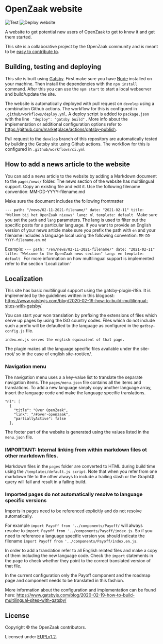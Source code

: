 # OpenZaak website

![Test](https://github.com/open-zaak/open-zaak-website/workflows/Test/badge.svg)
![Deploy website](https://github.com/open-zaak/open-zaak-website/workflows/Deploy%20website/badge.svg)

A website to get potential new users of OpenZaak to get to know it and get them started.

This site is a collaborative project by the OpenZaak community and is meant to be [easy to contribute to](CONTRIBUTING.md).

## Building, testing and deploying

This site is built using [Gatsby](https://www.gatsbyjs.org/). First make sure you have [Node](https://nodejs.org/en/) installed on your machine. Then install the dependencies with the `npm install` command. After this you can use the `npm start` to start a local webserver and build/update the site.

The website is automatically deployed with pull request on `develop` using a combination Github actions. The workflow for this is configured in `.github/workflows/deploy.yml`.  A deploy script is added to `package.json` with the line ` "deploy": "gatsby build"` . More info about the implementation or additional configuration options refer to https://github.com/marketplace/actions/gatsby-publish.

Pull request to the `develop` branch of this repository are automatically tested by building the Gatsby site using Github actions. The workflow for this is configured in `.github/workflows/ci.yml`

## How to add a news article to the website
You can add a news article to the website by adding a Markdown document to the `pages/news/` folder. The news section of the website has multilingual support. Copy an existing file and edit it. Use the following filename convention: MM-DD-YYYY-filename.md

Make sure the document includes the following frontmatter

`---
path: "/news/02-11-2021-filename/"
date: "2021-02-11"
title: "Welkom bij het OpenZaak nieuws"
lang: nl
template: default
`
Make sure you set the `path` and `lang` parameters. The lang is used to filter out the specific posts for a particular language.
If you want to provide an English version of your news article make sure you prefix the path with `en` and your filename includes a language local using the following convention: `MM-DD-YYYY-filename.en.md`

Example:
`---
path: "/en/news/02-11-2021-filename/"
date: "2021-02-11"
title: "Welcome to the OpenZaak news section"
lang: en
template: default
`
For more information on how multilingual support is implemented refer to the section 'Localization'

## Localization
This site has basic multilingual support using the gatsby-plugin-i18n.
It is implemented by the guidelines written in this blogpost:
https://www.gatsbyjs.com/blog/2020-02-19-how-to-build-multilingual-sites-with-gatsby/

You can start your won translation by prefixing the extensions of files which serve up pages by using the ISO country codes. Files which do not include such a prefix will be defaulted to the language as configured in the `gatbsy-config.js` file.

```example:
index.en.js serves the english equivalent of that page.
```
The plugin makes all the language specific files available under the site-root/<language code> so in the case of english site-root/en/.

### Navigation menu
The navigation menu uses a a key-value list to translate the separate navigation items. The `pages/menu.json` file
contains all the items and translations. To add a new language simply copy another language array, insert the language code and make the language specific translations.

```
"nl": [
  {
    "title": "Over OpenZaak",
    "link": "/#over-openzaak",
    "partiallyActive": false
  },
```
The footer part of the website is generated using the values listed in the `menu.json` file.

### IMPORTANT: Internal linking from within markdown files ot other markdown files.
Markdown files in the `pages` folder are converted to HTML during build time using the `/templates/default.js script`. Note that when you refer from one markdown file to the other always to include a trailing slash or the GraphQL query will fail and result in a failing build.

### Imported pages do not automatically resolve to language specific versions

Imports in pages need to be referenced explicitly and do not resolve automatically.

For example `import Payoff from '../components/Payoff/` will always resolve to `import Payoff from '../components/Payoff/index.js`. So if you need to reference a language specific version you should indicate the filename `import Payoff from '../components/Payoff/index.en.js`.

In order to add a translation refer to all English related files and make a copy of them including the new language code. Check the `import` statements in the page to check whether they point to the correct translated version of that file.

In the current configuration only the Payoff component and the roadmap page and component needs to be translated in this fashion.

More information about the configuration and implementation can be found here:
https://www.gatsbyjs.com/blog/2020-02-19-how-to-build-multilingual-sites-with-gatsby/


## License

Copyright © the OpenZaak contributors.

Licensed under [EUPLv1.2](LICENSE.md).

